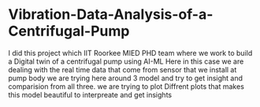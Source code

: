 # Vibration-Data-Analysis-of-a-Centrifugal-Pump
I did this project which IIT Roorkee MIED PHD team where we work to build a Digital twin of a centrifugal pump using AI-ML
Here in this case we are dealing with the real time data that come from sensor that we install at pump body
we are trying here around 3 model and try to get insight and comparision from all three.
we are trying to plot Diffrent plots that makes this model beautiful to interpreate and get insights
